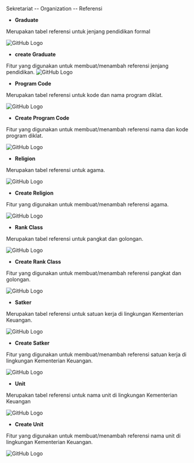 Sekretariat -- Organization -- Referensi

- **Graduate**

Merupakan tabel referensi untuk jenjang pendidikan formal

![GitHub Logo](/images/111.jpg)

- **create Graduate**

Fitur yang digunakan untuk membuat/menambah referensi jenjang pendidikan.
![GitHub Logo](/images/112.jpg)

- **Program Code**

Merupakan tabel referensi untuk kode dan nama program diklat.

![GitHub Logo](/images/113.jpg)

- **Create Program Code**

Fitur yang digunakan untuk membuat/menambah referensi nama dan kode program diklat.

![GitHub Logo](/images/114.jpg)

- **Religion**

Merupakan tabel referensi untuk agama.

![GitHub Logo](/images/115.jpg)

- **Create Religion**

Fitur yang digunakan untuk membuat/menambah referensi agama.

![GitHub Logo](/images/116.jpg)

- **Rank Class**

Merupakan tabel referensi untuk pangkat dan golongan.

![GitHub Logo](/images/117.jpg)

- **Create Rank Class**

Fitur yang digunakan untuk membuat/menambah referensi pangkat dan golongan.

![GitHub Logo](/images/118.jpg)

- **Satker**

Merupakan tabel referensi untuk satuan kerja di lingkungan Kementerian Keuangan.

![GitHub Logo](/images/119.jpg)

- **Create Satker**

Fitur yang digunakan untuk membuat/menambah referensi satuan kerja di lingkungan Kementerian Keuangan.

![GitHub Logo](/images/120.jpg)

- **Unit**

Merupakan tabel referensi untuk nama unit di lingkungan Kementerian Keuangan

![GitHub Logo](/images/121.jpg)

- **Create Unit**

Fitur yang digunakan untuk membuat/menambah referensi nama unit di lingkungan Kementerian Keuangan.

![GitHub Logo](/images/122.jpg)